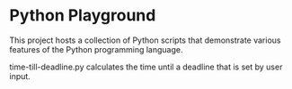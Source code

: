 # Python Playground

This project hosts a collection of Python scripts that demonstrate various features of the Python programming language.

time-till-deadline.py calculates the time until a deadline that is set by user input.
